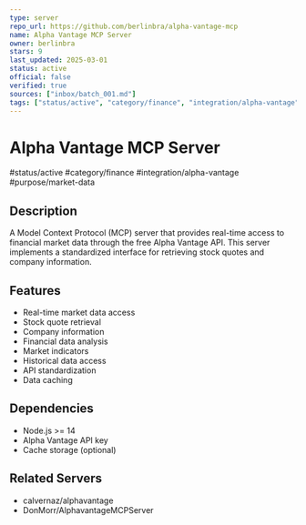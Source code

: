 ```yaml
--- 
type: server
repo_url: https://github.com/berlinbra/alpha-vantage-mcp
name: Alpha Vantage MCP Server
owner: berlinbra
stars: 9
last_updated: 2025-03-01
status: active
official: false
verified: true
sources: ["inbox/batch_001.md"]
tags: ["status/active", "category/finance", "integration/alpha-vantage", "purpose/market-data"]
---
```


# Alpha Vantage MCP Server

#status/active #category/finance #integration/alpha-vantage #purpose/market-data

## Description

A Model Context Protocol (MCP) server that provides real-time access to financial market data through the free Alpha Vantage API. This server implements a standardized interface for retrieving stock quotes and company information.

## Features

- Real-time market data access
- Stock quote retrieval
- Company information
- Financial data analysis
- Market indicators
- Historical data access
- API standardization
- Data caching

## Dependencies

- Node.js >= 14
- Alpha Vantage API key
- Cache storage (optional)

## Related Servers

- calvernaz/alphavantage
- DonMorr/AlphavantageMCPServer